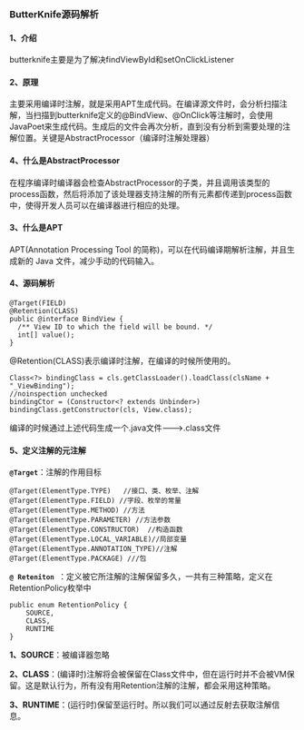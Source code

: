 ### ButterKnife源码解析

#### 1、介绍
butterknife主要是为了解决findViewById和setOnClickListener

#### 2、原理
主要采用编译时注解，就是采用APT生成代码。在编译源文件时，会分析扫描注解，当扫描到butterknife定义的@BindView、@OnClick等注解时，会使用JavaPoet来生成代码。生成后的文件会再次分析，直到没有分析到需要处理的注解位置。关键是AbstractProcessor（编译时注解处理器）

#### 4、什么是AbstractProcessor
在程序编译时编译器会检查AbstractProcessor的子类，并且调用该类型的process函数，然后将添加了该处理器支持注解的所有元素都传递到process函数中，使得开发人员可以在编译器进行相应的处理。

#### 3、什么是APT
APT(Annotation Processing Tool 的简称)，可以在代码编译期解析注解，并且生成新的 Java 文件，减少手动的代码输入。

#### 4、源码解析

```
@Target(FIELD)
@Retention(CLASS)
public @interface BindView {
  /** View ID to which the field will be bound. */
  int[] value();
}
```
@Retention(CLASS)表示编译时注解，在编译的时候所使用的。


```
Class<?> bindingClass = cls.getClassLoader().loadClass(clsName + "_ViewBinding");
//noinspection unchecked
bindingCtor = (Constructor<? extends Unbinder>) bindingClass.getConstructor(cls, View.class);
```

编译的时候通过上述代码生成一个.java文件--->.class文件

#### 5、定义注解的元注解

**`@Target`**：注解的作用目标

```
@Target(ElementType.TYPE)   //接口、类、枚举、注解
@Target(ElementType.FIELD) //字段、枚举的常量
@Target(ElementType.METHOD) //方法
@Target(ElementType.PARAMETER) //方法参数
@Target(ElementType.CONSTRUCTOR)  //构造函数
@Target(ElementType.LOCAL_VARIABLE)//局部变量
@Target(ElementType.ANNOTATION_TYPE)//注解
@Target(ElementType.PACKAGE) ///包   
```

**`@ Reteniton `**：定义被它所注解的注解保留多久，一共有三种策略，定义在RetentionPolicy枚举中

```
public enum RetentionPolicy {
    SOURCE,
    CLASS,
    RUNTIME
}
```

**1、SOURCE**：被编译器忽略

**2、CLASS**：(编译时)注解将会被保留在Class文件中，但在运行时并不会被VM保留。这是默认行为，所有没有用Retention注解的注解，都会采用这种策略。

**3、RUNTIME**：(运行时)保留至运行时。所以我们可以通过反射去获取注解信息。














